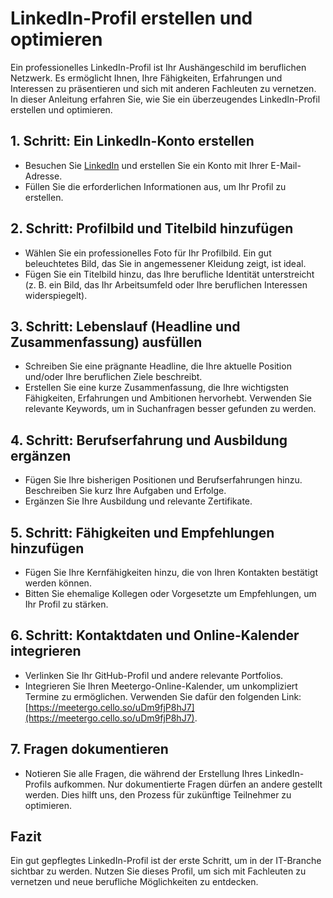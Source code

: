# LinkedIn-Profil erstellen und optimieren

Ein professionelles LinkedIn-Profil ist Ihr Aushängeschild im beruflichen Netzwerk. Es ermöglicht Ihnen, Ihre Fähigkeiten, Erfahrungen und Interessen zu präsentieren und sich mit anderen Fachleuten zu vernetzen. In dieser Anleitung erfahren Sie, wie Sie ein überzeugendes LinkedIn-Profil erstellen und optimieren.

## 1. Schritt: Ein LinkedIn-Konto erstellen
- Besuchen Sie [LinkedIn](https://www.linkedin.com/) und erstellen Sie ein Konto mit Ihrer E-Mail-Adresse.
- Füllen Sie die erforderlichen Informationen aus, um Ihr Profil zu erstellen.

## 2. Schritt: Profilbild und Titelbild hinzufügen
- Wählen Sie ein professionelles Foto für Ihr Profilbild. Ein gut beleuchtetes Bild, das Sie in angemessener Kleidung zeigt, ist ideal.
- Fügen Sie ein Titelbild hinzu, das Ihre berufliche Identität unterstreicht (z. B. ein Bild, das Ihr Arbeitsumfeld oder Ihre beruflichen Interessen widerspiegelt).

## 3. Schritt: Lebenslauf (Headline und Zusammenfassung) ausfüllen
- Schreiben Sie eine prägnante Headline, die Ihre aktuelle Position und/oder Ihre beruflichen Ziele beschreibt.
- Erstellen Sie eine kurze Zusammenfassung, die Ihre wichtigsten Fähigkeiten, Erfahrungen und Ambitionen hervorhebt. Verwenden Sie relevante Keywords, um in Suchanfragen besser gefunden zu werden.

## 4. Schritt: Berufserfahrung und Ausbildung ergänzen
- Fügen Sie Ihre bisherigen Positionen und Berufserfahrungen hinzu. Beschreiben Sie kurz Ihre Aufgaben und Erfolge.
- Ergänzen Sie Ihre Ausbildung und relevante Zertifikate.

## 5. Schritt: Fähigkeiten und Empfehlungen hinzufügen
- Fügen Sie Ihre Kernfähigkeiten hinzu, die von Ihren Kontakten bestätigt werden können.
- Bitten Sie ehemalige Kollegen oder Vorgesetzte um Empfehlungen, um Ihr Profil zu stärken.

## 6. Schritt: Kontaktdaten und Online-Kalender integrieren
- Verlinken Sie Ihr GitHub-Profil und andere relevante Portfolios.
- Integrieren Sie Ihren Meetergo-Online-Kalender, um unkompliziert Termine zu ermöglichen. Verwenden Sie dafür den folgenden Link: [https://meetergo.cello.so/uDm9fjP8hJ7](https://meetergo.cello.so/uDm9fjP8hJ7).

## 7. Fragen dokumentieren
- Notieren Sie alle Fragen, die während der Erstellung Ihres LinkedIn-Profils aufkommen. Nur dokumentierte Fragen dürfen an andere gestellt werden. Dies hilft uns, den Prozess für zukünftige Teilnehmer zu optimieren.

## Fazit
Ein gut gepflegtes LinkedIn-Profil ist der erste Schritt, um in der IT-Branche sichtbar zu werden. Nutzen Sie dieses Profil, um sich mit Fachleuten zu vernetzen und neue berufliche Möglichkeiten zu entdecken.
